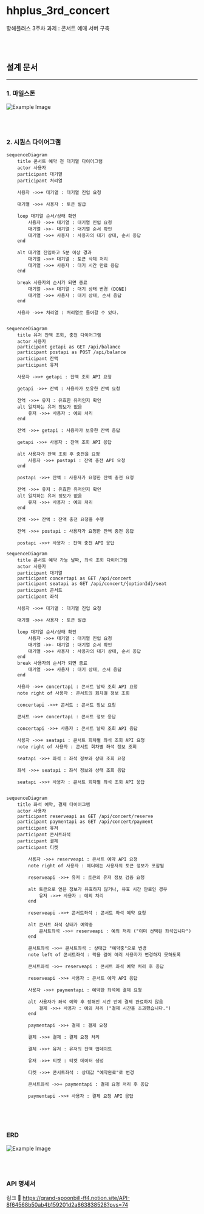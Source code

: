 # hhplus_3rd_concert
항해플러스 3주차 과제 : 콘서트 예매 서버 구축

<br><br>

## 설계 문서

---

### 1. 마일스톤

![Example Image](https://file.notion.so/f/f/f176477e-aef6-4829-a5f2-5719e9b5edc2/da19f1ed-ab93-4b3d-bc7b-87f878bd5acd/%E1%84%89%E1%85%B3%E1%84%8F%E1%85%B3%E1%84%85%E1%85%B5%E1%86%AB%E1%84%89%E1%85%A3%E1%86%BA_2024-07-05_%E1%84%8B%E1%85%A9%E1%84%8C%E1%85%A5%E1%86%AB_12.34.07.png?id=21879b15-ef8b-4125-ae50-65b58de9ae54&table=block&spaceId=f176477e-aef6-4829-a5f2-5719e9b5edc2&expirationTimestamp=1720202400000&signature=7fea8o24p7NOvTnzRo4fAMjGjRaGAaRiKKnOMjlZDL0&downloadName=%E1%84%89%E1%85%B3%E1%84%8F%E1%85%B3%E1%84%85%E1%85%B5%E1%86%AB%E1%84%89%E1%85%A3%E1%86%BA+2024-07-05+%E1%84%8B%E1%85%A9%E1%84%8C%E1%85%A5%E1%86%AB+12.34.07.png)

<br><br>

### 2. 시퀀스 다이어그램

```mermaid
sequenceDiagram
    title 콘서트 예약 전 대기열 다이어그램
    actor 사용자
    participant 대기열
    participant 처리열
        
    사용자 ->>+ 대기열 : 대기열 진입 요청

    대기열 ->>+ 사용자 : 토큰 발급
    
    loop 대기열 순서/상태 확인
        사용자 ->>+ 대기열 : 대기열 진입 요청
        대기열 ->>- 대기열 : 대기열 순서 확인
        대기열 ->>+ 사용자 : 사용자의 대기 상태, 순서 응답
    end
    
    alt 대기열 진입하고 5분 이상 경과
        대기열 ->>+ 대기열 : 토큰 삭제 처리
        대기열 ->>+ 사용자 : 대기 시간 만료 응답 
    end
    
    break 사용자의 순서가 되면 종료
        대기열 ->>+ 대기열 : 대기 상태 변경 (DONE)
        대기열 ->>+ 사용자 : 대기 상태, 순서 응답
    end

    사용자 ->>+ 처리열 : 처리열로 들어갈 수 있다.
    
```

```mermaid
sequenceDiagram
    title 유저 잔액 조회, 충전 다이어그램
    actor 사용자
    participant getapi as GET /api/balance
    participant postapi as POST /api/balance
    participant 잔액
    participant 유저

    사용자 ->>+ getapi : 잔액 조회 API 요청
    
    getapi ->>+ 잔액 : 사용자가 보유한 잔액 요청
    
    잔액 ->>+ 유저 : 유효한 유저인지 확인
    alt 일치하는 유저 정보가 없음
        유저 ->>+ 사용자 : 예외 처리
    end
    
    잔액 ->>+ getapi : 사용자가 보유한 잔액 응답

    getapi ->>+ 사용자 : 잔액 조회 API 응답
    
    alt 사용자가 잔액 조회 후 충전을 요청
        사용자 ->>+ postapi : 잔액 충전 API 요청
    end
    
    postapi ->>+ 잔액 : 사용자가 요청한 잔액 충전 요청

    잔액 ->>+ 유저 : 유효한 유저인지 확인
    alt 일치하는 유저 정보가 없음
        유저 ->>+ 사용자 : 예외 처리
    end
    
    잔액 ->>+ 잔액 : 잔액 충전 요청을 수행
    
    잔액 ->>+ postapi : 사용자가 요청한 잔액 충전 응답
    
    postapi ->>+ 사용자 : 잔액 충전 API 응답
```

```mermaid
sequenceDiagram
    title 콘서트 예약 가능 날짜, 좌석 조회 다이어그램
    actor 사용자
    participant 대기열
    participant concertapi as GET /api/concert
    participant seatapi as GET /api/concert/{optionId}/seat
    participant 콘서트
    participant 좌석
    
    사용자 ->>+ 대기열 : 대기열 진입 요청

    대기열 ->>+ 사용자 : 토큰 발급
    
    loop 대기열 순서/상태 확인
        사용자 ->>+ 대기열 : 대기열 진입 요청
        대기열 ->>- 대기열 : 대기열 순서 확인
        대기열 ->>+ 사용자 : 사용자의 대기 상태, 순서 응답
    end
    break 사용자의 순서가 되면 종료
        대기열 ->>+ 사용자 : 대기 상태, 순서 응답
    end

    사용자 ->>+ concertapi : 콘서트 날짜 조회 API 요청
    note right of 사용자 : 콘서트의 회차별 정보 조회

    concertapi ->>+ 콘서트 : 콘서트 정보 요청

    콘서트 ->>+ concertapi : 콘서트 정보 응답

    concertapi ->>+ 사용자 : 콘서트 날짜 조회 API 응답
    
    사용자 ->>+ seatapi : 콘서트 회차별 좌석 조회 API 요청
    note right of 사용자 : 콘서트 회차별 좌석 정보 조회
    
    seatapi ->>+ 좌석 : 좌석 정보와 상태 조회 요청
    
    좌석 ->>+ seatapi : 좌석 정보와 상태 조회 응답
    
    seatapi ->>+ 사용자 : 콘서트 회차별 좌석 조회 API 응답
    
```

```mermaid
sequenceDiagram
    title 좌석 예약, 결제 다이어그램
    actor 사용자
    participant reserveapi as GET /api/concert/reserve
    participant paymentapi as GET /api/concert/payment
    participant 유저
    participant 콘서트좌석
    participant 결제
    participant 티켓
    
        사용자 ->>+ reserveapi : 콘서트 예약 API 요청
        note right of 사용자 : 헤더에는 사용자의 토큰 정보가 포함됨

        reserveapi ->>+ 유저 : 토큰의 유저 정보 검증 요청
        
        alt 토큰으로 얻은 정보가 유효하지 않거나, 유효 시간 만료인 경우
            유저 ->>+ 사용자 : 예외 처리
        end
        
        reserveapi ->>+ 콘서트좌석 : 콘서트 좌석 예약 요청
        
        alt 콘서트 좌석 상태가 예약중
            콘서트좌석 ->>+ reserveapi : 예외 처리 ("이미 선택된 좌석입니다") 
        end
        
        콘서트좌석 ->>+ 콘서트좌석 : 상태값 "예약중"으로 변경
        note left of 콘서트좌석 : 락을 걸어 여러 사용자가 변경하지 못하도록 
        
        콘서트좌석 ->>+ reserveapi : 콘서트 좌석 예약 처리 후 응답
        
        reserveapi ->>+ 사용자 : 콘서트 예약 API 응답
        
        사용자 ->>+ paymentapi : 예약한 좌석에 결제 요청
        
        alt 사용자가 좌석 예약 후 정해진 시간 안에 결제 완료하지 않음
            결제 ->>+ 사용자 : 예외 처리 ("결제 시간을 초과했습니다.")
        end
        
        paymentapi ->>+ 결제 : 결제 요청
        
        결제 ->>+ 결제 : 결제 요청 처리
        
        결제 ->>+ 유저 : 유저의 잔액 업데이트
        
        유저 ->>+ 티켓 : 티켓 데이터 생성

        티켓 ->>+ 콘서트좌석 : 상태값 "예약완료"로 변경
        
        콘서트좌석 ->>+ paymentapi : 결제 요청 처리 후 응답
        
        paymentapi ->>+ 사용자 : 결제 요청 API 응답
        
```

<br><br>

### ERD

![Example Image](https://file.notion.so/f/f/f176477e-aef6-4829-a5f2-5719e9b5edc2/b6d00e68-4c82-4f29-b205-c782249b386d/ERD_%E1%84%8E%E1%85%AC%E1%84%8C%E1%85%A9%E1%86%BC.png?id=f0bcd7f2-5559-40d5-bf91-f6ba96ead973&table=block&spaceId=f176477e-aef6-4829-a5f2-5719e9b5edc2&expirationTimestamp=1720202400000&signature=GJLvq3lWMcl7ycBGs1el_x1IruZsvoRop87OOXejGpA&downloadName=ERD_%E1%84%8E%E1%85%AC%E1%84%8C%E1%85%A9%E1%86%BC.png)

<br><br>
### API 명세서
링크 🔗 https://grand-spoonbill-ff4.notion.site/API-8f64568b50ab4b159201d2a863838528?pvs=74

